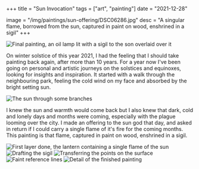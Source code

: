 +++
title = "Sun Invocation"
tags = ["art", "painting"]
date = "2021-12-28"

image = "/img/paintings/sun-offering/DSC06286.jpg"
desc = "A singular flame, borrowed from the sun, captured in paint on wood, enshrined in a sigil"
+++

![Final painting, an oil lamp lit with a sigil to the son overlaid over it](/img/paintings/sun-offering/DSC06286.jpg "Final painting, an oil lamp lit with a sigil to the son overlaid over it")

On winter solstice of this year 2021, I had the feeling that I should take painting back again, after more than 10 years. For a year now I've been going on personal and artistic journeys on the solstices and equinoxes, looking for insights and inspiration. It started with a walk through the neighbouring park, feeling the cold wind on my face and absorbed by the bright setting sun.

![The sun through some branches](/img/paintings/sun-offering/DSC06237.jpg "The sun through some branches")

I knew the sun and warmth would come back but I also knew that dark, cold and lonely days and months were coming, especially with the plague looming over the city. I made an offering to the sun god that day, and asked in return if I could carry a single flame of it's fire for the coming months. This painting is that flame, captured in paint on wood, enshrined in a sigil.

![First layer done, the lantern containing a single flame of the sun](/img/paintings/sun-offering/DSC06273.jpg "First layer done, the lantern containing a single flame of the sun")
![Drafting the sigil](/img/paintings/sun-offering/DSC06275.jpg "Drafting the sigil")
![Transferring the points on the surface](/img/paintings/sun-offering/DSC06277.jpg "Transferring the points on the surface")
![Faint reference lines](/img/paintings/sun-offering/DSC06280.jpg "Faint reference lines")
![Detail of the finished painting](/img/paintings/sun-offering/DSC06285.jpg "Faint reference lines")
